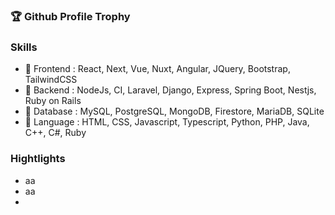 ### 🏆 Github Profile Trophy


###  Skills

- 🌱 Frontend : React, Next, Vue, Nuxt, Angular, JQuery, Bootstrap, TailwindCSS
- 🔭 Backend : NodeJs, CI, Laravel, Django, Express, Spring Boot, Nestjs, Ruby on Rails
- 🧩 Database : MySQL, PostgreSQL, MongoDB, Firestore, MariaDB, SQLite
- 💬 Language : HTML, CSS, Javascript, Typescript, Python, PHP, Java, C++, C#, Ruby

### Hightlights

- aa
- aa
- 
